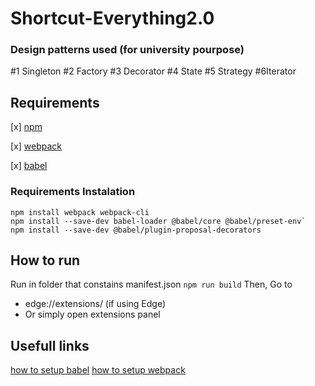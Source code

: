 # Shortcut-Everything2.0

### Design patterns used (for university pourpose)

#1 Singleton #2 Factory #3 Decorator #4 State #5 Strategy #6Iterator

## Requirements

[x] [npm](https://docs.npmjs.com/downloading-and-installing-node-js-and-npm)

[x] [webpack](https://webpack.js.org/guides/installation/)

[x] [babel](https://www.google.com)

### Requirements Instalation

```
npm install webpack webpack-cli
npm install --save-dev babel-loader @babel/core @babel/preset-env`
npm install --save-dev @babel/plugin-proposal-decorators
```

## How to run

Run in folder that constains manifest.json
`npm run build`
Then, Go to

- edge://extensions/ (if using Edge)
- Or simply open extensions panel

## Usefull links

[how to setup babel](https://www.youtube.com/watch?v=MX13Ezfzuf8)
[how to setup webpack](https://www.youtube.com/watch?v=HNb6bapmsyI)
